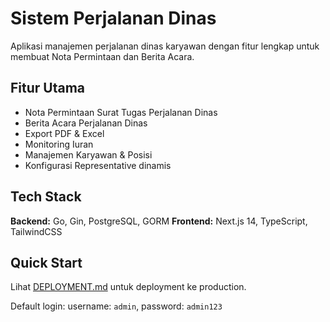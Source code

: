 # Sistem Perjalanan Dinas

Aplikasi manajemen perjalanan dinas karyawan dengan fitur lengkap untuk membuat Nota Permintaan dan Berita Acara.

## Fitur Utama
- Nota Permintaan Surat Tugas Perjalanan Dinas
- Berita Acara Perjalanan Dinas
- Export PDF & Excel
- Monitoring Iuran
- Manajemen Karyawan & Posisi
- Konfigurasi Representative dinamis

## Tech Stack

**Backend:** Go, Gin, PostgreSQL, GORM
**Frontend:** Next.js 14, TypeScript, TailwindCSS

## Quick Start

Lihat [DEPLOYMENT.md](DEPLOYMENT.md) untuk deployment ke production.

Default login: username: `admin`, password: `admin123`
